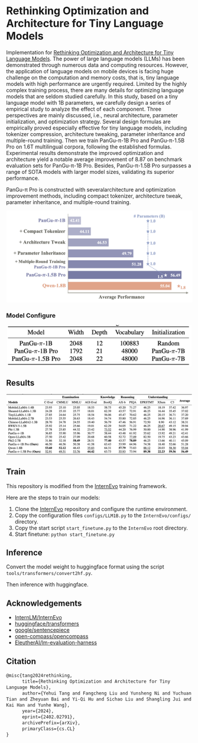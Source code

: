 # Rethinking Optimization and Architecture for Tiny Language Models

Implementation for [Rethinking Optimization and Architecture for Tiny Language Models](https://arxiv.org/pdf/2402.02791.pdf). The power of large language models (LLMs) has been demonstrated through numerous data and computing resources. However, the application of language models on mobile devices is facing huge challenge on the computation and memory costs, that is, tiny language models with high performance are urgently required. Limited by the highly complex training process, there are many details for optimizing language models that are seldom studied carefully. In this study, based on a tiny language model with 1B parameters, we carefully design a series of empirical study to analyze the effect of each component. Three perspectives are mainly discussed, i.e., neural architecture, parameter initialization, and optimization strategy. Several design formulas are empirically proved especially effective for tiny language models, including tokenizer compression, architecture tweaking, parameter inheritance and multiple-round training. Then we train PanGu-π-1B Pro and PanGu-π-1.5B Pro on 1.6T multilingual corpora, following the established formulas. Experimental results demonstrate the improved optimization and architecture yield a notable average improvement of 8.87 on benchmark evaluation sets for PanGu-π-1B Pro. Besides, PanGu-π-1.5B Pro surpasses a range of SOTA models with larger model sizes, validating its superior performance.

PanGu-π Pro is constructed with severalarchitecture and optimization improvement methods, including compact tokenizer, architecture tweak, parameter inheritance, and multiple-round training.

<p align="center">
<img src="fig/improve.PNG" width="700">
</p>



### Model Configure

<p align="center">
<img src="fig/configure.png" width="500">
</p>

## Results

<p align="center">
<img src="fig/results.PNG" width="900">
</p>

## Train

This repository is modified from the [InternEvo](https://github.com/InternLM/InternEvo) training framework.

Here are the steps to train our models:

1. Clone the [InternEvo](https://github.com/InternLM/InternEvo) repository and configure the runtime environment.
2. Copy the configuration files `configs/LLM1B.py` to the `InternEvo/configs/` directory.
3. Copy the start script `start_finetune.py` to the `InternEvo` root directory.
4. Start finetune: `python start_finetune.py`

## Inference

Convert the model weight to huggingface format using the script `tools/transformers/convert2hf.py`.

Then inference with huggingface.

## Acknowledgements

- [InternLM/InternEvo](https://github.com/InternLM/InternEvo)
- [huggingface/transformers](https://github.com/huggingface/transformers)
- [google/sentencepiece](https://github.com/google/sentencepiece)
- [open-compass/opencompass](https://github.com/open-compass/opencompass)
- [EleutherAI/lm-evaluation-harness](https://github.com/EleutherAI/lm-evaluation-harness)

## Citation
```
@misc{tang2024rethinking,
      title={Rethinking Optimization and Architecture for Tiny Language Models}, 
      author={Yehui Tang and Fangcheng Liu and Yunsheng Ni and Yuchuan Tian and Zheyuan Bai and Yi-Qi Hu and Sichao Liu and Shangling Jui and Kai Han and Yunhe Wang},
      year={2024},
      eprint={2402.02791},
      archivePrefix={arXiv},
      primaryClass={cs.CL}
}
```